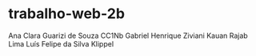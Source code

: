 # trabalho-web-2b
Ana Clara Guarizi de Souza CC1Nb
Gabriel Henrique Ziviani
Kauan Rajab Lima
Luís Felipe da Silva Klippel
